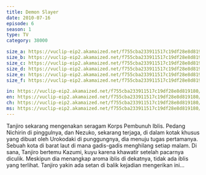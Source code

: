 ```yaml
---
title: Demon Slayer
date: 2010-07-16
episode: 6
season: 1
type: TV
category: 38000

size_a: https://vuclip-eip2.akamaized.net/f755cba233911517c19df28e8d819180/vp63207_V20200929100653/hlsc_e2931_2.m3u8
size_b: https://vuclip-eip2.akamaized.net/f755cba233911517c19df28e8d819180/vp63207_V20200929100653/hlsc_e2931_3.m3u8
size_c: https://vuclip-eip2.akamaized.net/f755cba233911517c19df28e8d819180/vp63207_V20200929100653/hlsc_e2931_4.m3u8
size_d: https://vuclip-eip2.akamaized.net/f755cba233911517c19df28e8d819180/vp63207_V20200929100653/hlsc_e2931_5.m3u8
size_e: https://vuclip-eip2.akamaized.net/f755cba233911517c19df28e8d819180/vp63207_V20200929100653/hlsc_e2931_6.m3u8
size_f: https://vuclip-eip2.akamaized.net/f755cba233911517c19df28e8d819180/vp63207_V20200929100653/hlsc_e2931_7.m3u8

in: https://vuclip-eip2.akamaized.net/f755cba233911517c19df28e8d819180/id.vtt
en: https://vuclip-eip2.akamaized.net/f755cba233911517c19df28e8d819180/en.vtt
ch: https://vuclip-eip2.akamaized.net/f755cba233911517c19df28e8d819180/zh-TW.vtt
ms: https://vuclip-eip2.akamaized.net/f755cba233911517c19df28e8d819180/ms.vtt
---
```

Tanjiro sekarang mengenakan seragam Korps Pembunuh Iblis. Pedang Nichirin di pinggulnya, dan Nezuko, sekarang terjaga, di dalam kotak khusus yang dibuat oleh Urokodaki di punggungnya, dia menuju tugas pertamanya. Sebuah kota di barat laut di mana gadis-gadis menghilang setiap malam. Di sana, Tanjiro bertemu Kazumi, kuyu karena khawatir setelah pacarnya diculik. Meskipun dia menangkap aroma iblis di dekatnya, tidak ada iblis yang terlihat. Tanjiro yakin ada setan di balik kejadian mengerikan ini...

